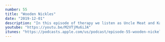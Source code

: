 ```yaml
---
number: 55
title: "Wooden Nickles"
date: "2019-12-01"
description: "In this episode of therapy we listen as Uncle Meat and Kaos Kris settle some internal issues. Big Red calls in to give us the sports report and words of wisdom. Listen how wrong we are at predicting sporting event results."
youtube: "https://youtu.be/M2VTjMu6iJA"
itunes: "https://podcasts.apple.com/us/podcast/episode-55-wooden-nickels/id1471187072?i=1000458348868"
---
```

